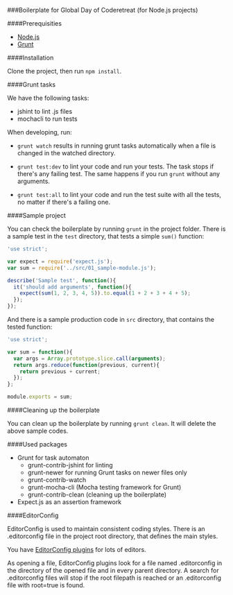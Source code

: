 ###Boilerplate for Global Day of Coderetreat (for Node.js projects)

####Prerequisities

- [Node.js](http://nodejs.org/)
- [Grunt](http://gruntjs.com/getting-started)

####Installation

Clone the project, then run `npm install`.

####Grunt tasks

We have the following tasks:
- jshint to lint .js files
- mochacli to run tests

When developing, run:

- `grunt watch` results in running grunt tasks automatically when a file is changed in the watched directory.

- `grunt test:dev` to lint your code and run your tests. The task stops if there's any failing test. The same happens if you run `grunt` without any arguments.

- `grunt test:all` to lint your code and run the test suite with all the tests, no matter if there's a failing one.

####Sample project

You can check the boilerplate by running `grunt` in the project folder. There is a sample test in the `test` directory, that tests a simple `sum()` function:

```js
'use strict';

var expect = require('expect.js');
var sum = require('../src/01_sample-module.js');

describe('Sample test', function(){
  it('should add arguments', function(){
    expect(sum(1, 2, 3, 4, 5)).to.equal(1 + 2 + 3 + 4 + 5);
  });
});
```

And there is a sample production code in `src` directory, that contains the tested function:

```js
'use strict';

var sum = function(){
  var args = Array.prototype.slice.call(arguments);
  return args.reduce(function(previous, current){
    return previous + current;
  });
};

module.exports = sum;
```

####Cleaning up the boilerplate

You can clean up the boilerplate by running `grunt clean`. It will delete the above sample codes.

####Used packages

- Grunt for task automaton
  - grunt-contrib-jshint for linting
  - grunt-newer for running Grunt tasks on newer files only
  - grunt-contrib-watch
  - grunt-mocha-cli (Mocha testing framework for Grunt)
  - grunt-contrib-clean (cleaning up the boilerplate)
- Expect.js as an assertion framework

####EditorConfig

EditorConfig is used to maintain consistent coding styles. There is an .editorconfig file in the project root directory, that defines the main styles.

You have [EditorConfig plugins](http://editorconfig.org/) for lots of editors.

As opening a file, EditorConfig plugins look for a file named .editorconfig in the directory of the opened file and in every parent directory. A search for .editorconfig files will stop if the root filepath is reached or an .editorconfig file with root=true is found.
